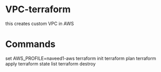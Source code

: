 # VPC-terraform
this creates custom VPC in AWS

# Commands
  
  set AWS_PROFILE=naveed1-aws
  terraform init
  terraform plan
  terraform apply
  terraform state list
  terraform destroy

